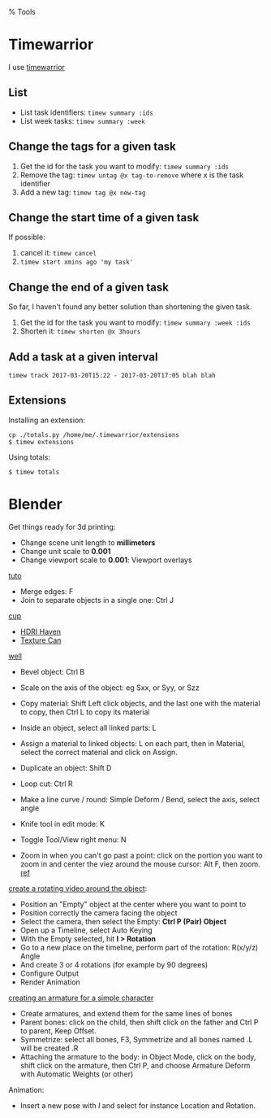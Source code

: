 % Tools

# Timewarrior

I use [timewarrior](https://timewarrior.net/)



## List 

- List task identifiers: `timew summary :ids`
- List week tasks: `timew summary :week`

## Change the tags for a given task

1. Get the id for the task you want to modify: `timew summary :ids`
2. Remove the tag: `timew untag @x tag-to-remove` where x is the task identifier
3. Add a new tag: `timew tag @x new-tag`

## Change the start time of a given task

If possible:

1. cancel it: `timew cancel`
2. `timew start xmins ago 'my task' `

## Change the end of a given task

So far, I haven't found any better solution than shortening the given task.

1. Get the id for the task you want to modify: `timew summary :week :ids`
2. Shorten it: `timew shorten @x 3hours`

## Add a task at a given interval

`timew track 2017-03-20T15:22 - 2017-03-20T17:05 blah blah`

## Extensions

Installing an extension:
```
cp ./totals.py /home/me/.timewarrior/extensions
$ timew extensions
```

Using totals:
```
$ timew totals
```

# Blender

Get things ready for 3d printing:

- Change scene unit length to **millimeters**
- Change unit scale to **0.001**
- Change viewport scale to **0.001**: Viewport overlays

[tuto](https://www.youtube.com/watch?v=HqDnLg3o9WE)

- Merge edges: F
- Join to separate objects in a single one: Ctrl J

[cup](https://www.youtube.com/watch?v=ChPle-aiJuA)

- [HDRI Haven](https://hdrihaven.com)
- [Texture Can](https://www.texturecan.com)

[well](https://www.youtube.com/watch?v=m7m3QkwRcGE)

- Bevel object: Ctrl B
- Scale on the axis of the object: eg Sxx, or Syy, or Szz
- Copy material: Shift Left click objects, and the last one with the material to copy, then Ctrl L to copy its material
- Inside an object, select all linked parts: L
- Assign a material to linked objects: L on each part, then in Material, select the correct material and click on Assign.
- Duplicate an object: Shift D
- Loop cut: Ctrl R
- Make a line curve / round: Simple Deform / Bend, select the axis, select angle
- Knife tool in edit mode: K
- Toggle Tool/View right menu: N

- Zoom in when you can't go past a point: click on the portion you want to zoom in and center the viez around the mouse cursor: Alt F, then zoom. [ref](https://blender.stackexchange.com/questions/644/why-does-the-zoom-sometimes-stop-at-a-point)

[create a rotating video around the object](https://www.youtube.com/watch?v=ghCsEVj2CFE):

- Position an "Empty" object at the center where you want to point to
- Position correctly the camera facing the object
- Select the camera, then select the Empty: **Ctrl P (Pair) Object**
- Open up a Timeline, select Auto Keying
- With the Empty selected, hit **I > Rotation**
- Go to a new place on the timeline, perform part of the rotation: R(x/y/z) Angle
- And create 3 or 4 rotations (for example by 90 degrees)
- Configure Output
- Render Animation

[creating an armature for a simple character](https://www.youtube.com/watch?reload=9&v=pkuOs_VA_y4)

- Create armatures, and extend them for the same lines of bones
- Parent bones: click on the child, then shift click on the father and Ctrl P to parent, Keep Offset.
- Symmetrize: select all bones, F3, Symmetrize and all bones named .L will be created .R
- Attaching the armature to the body: in Object Mode, click on the body, shift click on the armature, then Ctrl P, and choose Armature Deform with Automatic Weights (or other)

Animation:

- Insert a new pose with *I* and select for instance Location and Rotation.
